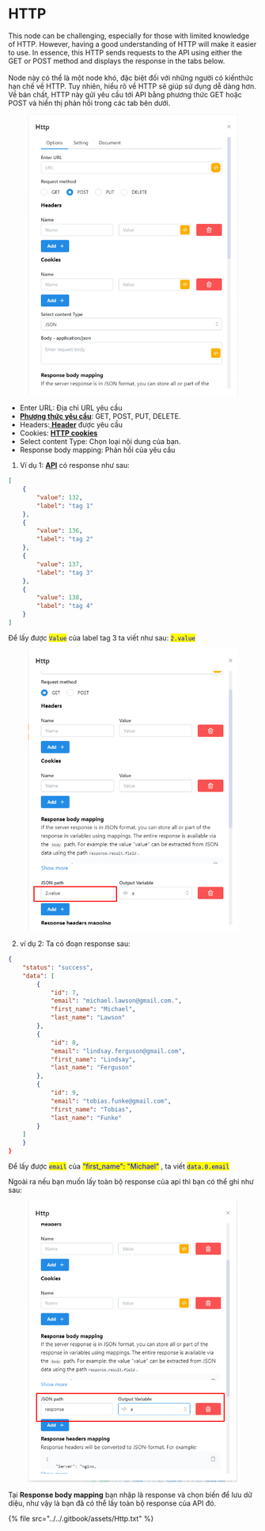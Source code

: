 # HTTP

&#x20;This node can be challenging, especially for those with limited knowledge of HTTP. However, having a good understanding of HTTP will make it easier to use. In essence, this HTTP sends requests to the API using either the GET or POST method and displays the response in the tabs below.\
\
Node này có thể là một node khó, đặc biệt đối với những người có kiến ​​thức hạn chế về HTTP. Tuy nhiên, hiểu rõ về HTTP sẽ giúp sử dụng dễ dàng hơn. Về bản chất, HTTP này gửi yêu cầu tới API bằng phương thức GET hoặc POST và hiển thị phản hồi trong các tab bên dưới.

<figure><img src="../../.gitbook/assets/image (94).png" alt=""><figcaption></figcaption></figure>

* Enter URL: Địa chỉ URL yêu cầu
* [**Phương thức yêu cầu**](https://developer.mozilla.org/en-US/docs/Web/HTTP/Methods): GET, POST, PUT, DELETE.&#x20;
* Headers:[ **Header**](https://developer.mozilla.org/en-US/docs/Web/HTTP/Headers) được yêu cầu
* Cookies:  [**HTTP cookies**](https://developer.mozilla.org/en-US/docs/Web/HTTP/Cookies)
* Select content Type: Chọn loại nội dung của bạn.
* Response body mapping: Phản hồi của yêu cầu

1. Ví dụ 1:  [**API**](https://docs.hidemium.io/use-cases/api-automation/get-profile/4.-list-tag) có response như sau:

```json
[
    {
        "value": 132,
        "label": "tag 1"
    },
    {
        "value": 136,
        "label": "tag 2"
    },
    {
        "value": 137,
        "label": "tag 3"
    },
    {
        "value": 138,
        "label": "tag 4"
    }
]
```

Để lấy được <mark style="color:blue;">`Value`</mark> của label tag 3 ta viết như sau: <mark style="color:blue;">`2.value`</mark>

<figure><img src="../../.gitbook/assets/image (62).png" alt=""><figcaption></figcaption></figure>

2. ví dụ 2: Ta có đoạn response sau:

```json
{
    "status": "success",
    "data": [
        {
            "id": 7,
            "email": "michael.lawson@gmail.com.",
            "first_name": "Michael",
            "last_name": "Lawson"
        },
        {
            "id": 8,
            "email": "lindsay.ferguson@gmail.com",
            "first_name": "Lindsay",
            "last_name": "Ferguson"
        },
        {
            "id": 9,
            "email": "tobias.funke@gmail.com",
            "first_name": "Tobias",
            "last_name": "Funke"
        }
    ]
    }
}
```

Để lấy được <mark style="color:blue;">`email`</mark> của <mark style="color:blue;">"first\_name": "Michael"</mark> , ta viết <mark style="color:blue;">`data.0.email`</mark>

Ngoài ra nếu bạn muốn lấy toàn bộ response của api thì bạn có thể ghi như sau:

<figure><img src="../../.gitbook/assets/image (95).png" alt=""><figcaption></figcaption></figure>

Tại **Response body mapping** bạn nhập là response và chọn biến để lưu dữ diệu, như vậy là bạn đã có thể lấy toàn bộ response của API đó.

{% file src="../../.gitbook/assets/Http.txt" %}
